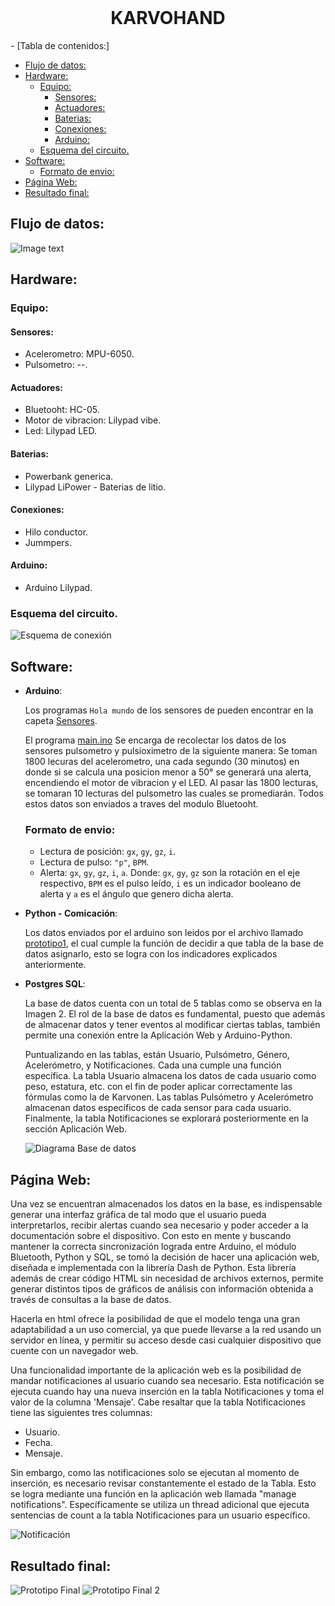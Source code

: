 <!-- PROJECT LOGO -->
<br />
<p align="center">
  <h1 align="center">KARVOHAND</h3>
</p>

<!-- TABLE OF CONTENTS -->- [Tabla de contenidos:]
- [Flujo de datos:](#flujo-de-datos)
- [Hardware:](#hardware)
  - [Equipo:](#equipo)
    - [Sensores:](#sensores)
    - [Actuadores:](#actuadores)
    - [Baterias:](#baterias)
    - [Conexiones:](#conexiones)
    - [Arduino:](#arduino)
  - [Esquema del circuito.](#esquema-del-circuito)
- [Software:](#software)
  - [Formato de envio:](#formato-de-envio)
- [Página Web:](#página-web)
- [Resultado final:](#resultado-final)


## Flujo de datos: 
![Image text](/images/flujo%20de%20datos.png)
## Hardware: 
### Equipo:
#### Sensores: 
- Acelerometro: MPU-6050.
- Pulsometro: --.
#### Actuadores:
- Bluetooht: HC-05.
- Motor de vibracion: Lilypad vibe.
- Led: Lilypad LED.
#### Baterias:
- Powerbank generica.
- Lilypad LiPower - Baterias de litio.
#### Conexiones:
- Hilo conductor.
- Jummpers.
#### Arduino:
- Arduino Lilypad.
### Esquema del circuito.
![Esquema de conexión](/images/Esquema_final.jpg)



## Software:
- **Arduino**:

  Los programas `Hola mundo` de los sensores de pueden encontrar en la capeta [Sensores](/Sensores).

  El programa [main.ino](\main/main.ino) Se encarga de recolectar los datos de los sensores pulsometro y pulsioximetro de la siguiente manera: Se toman 1800 lecuras del acelerometro, una cada segundo (30 minutos) en donde si se calcula una posicion menor a 50° se generará una alerta, encendiendo el motor de vibracion y el LED. Al pasar las 1800 lecturas, se tomaran 10 lecturas del pulsometro las cuales se promediarán. Todos estos datos son enviados a traves del modulo Bluetooht.
  ### Formato de envio:
  - Lectura de posición: `gx`, `gy`, `gz`, `i`.
  - Lectura de pulso: `"p"`, `BPM`.
  - Alerta: `gx`, `gy`, `gz`, `i`, `a`.
  Donde: `gx`, `gy`, `gz` son la rotación en el eje respectivo, `BPM` es el pulso leído, `i` es un indicador booleano de alerta y `a` es el ángulo que genero dicha alerta.
- **Python - Comicación**:

  Los datos enviados por el arduino son leidos por el archivo llamado [prototipo1](/propotipo1.py), el cual cumple la función de decidir a que tabla de la base de datos asignarlo, esto se logra con los indicadores explicados anteriormente.
- **Postgres SQL**:

  La base de datos cuenta con un total de 5 tablas como se observa en la Imagen 2. El rol de la base de datos es fundamental, puesto que además de almacenar datos y tener eventos al modificar ciertas tablas, también permite una conexión entre la Aplicación Web y Arduino-Python.

  Puntualizando en las tablas, están Usuario, Pulsómetro, Género, Acelerómetro, y Notificaciones. Cada una cumple una función específica. La tabla Usuario almacena los datos de cada usuario como peso, estatura, etc. con el fin de poder aplicar correctamente las fórmulas como la de Karvonen. Las tablas Pulsómetro y Acelerómetro almacenan datos específicos de cada sensor para cada usuario. Finalmente, la tabla Notificaciones se explorará posteriormente en la sección Aplicación Web. 

  ![Diagrama Base de datos](/images/base_de_datos.jpeg)


## Página Web:

Una vez se encuentran almacenados los datos en la base, es indispensable generar una interfaz gráfica de tal modo que el usuario pueda interpretarlos, recibir alertas cuando sea necesario y poder acceder a la documentación sobre el dispositivo. Con esto en mente y buscando mantener la correcta sincronización lograda entre Arduino, el módulo Bluetooth, Python y SQL, se tomó la decisión de hacer una aplicación web, diseñada e implementada con la librería Dash de Python. Esta librería además de crear código HTML sin necesidad de archivos externos, permite generar distintos tipos de gráficos de análisis con información obtenida a través de consultas a la base de datos. 
             
Hacerla en html ofrece la posibilidad de que el modelo tenga una gran adaptabilidad a un uso comercial, ya que puede llevarse a la red usando un servidor en línea, y permitir su acceso desde casi cualquier dispositivo que cuente con un navegador web.
             
Una funcionalidad importante de la aplicación web es la posibilidad de mandar notificaciones al usuario cuando sea necesario. 
Esta notificación se ejecuta cuando hay una nueva inserción en la tabla Notificaciones y toma el valor de la columna 'Mensaje'. Cabe resaltar que la tabla Notificaciones tiene las siguientes tres columnas:
- Usuario.
- Fecha.
- Mensaje.

Sin embargo, como las notificaciones solo se ejecutan al momento de inserción, es necesario revisar constantemente el estado de la Tabla. Esto se logra mediante una función en la aplicación web llamada "manage notifications". Específicamente se utiliza un thread adicional que ejecuta sentencias de count a la tabla Notificaciones para un usuario específico.

![Notificación](/images/notifi.jpeg)
## Resultado final:
![Prototipo Final](/images/prototipo.jpeg)
![Prototipo Final 2](/images/iniciopagina.jpeg)
